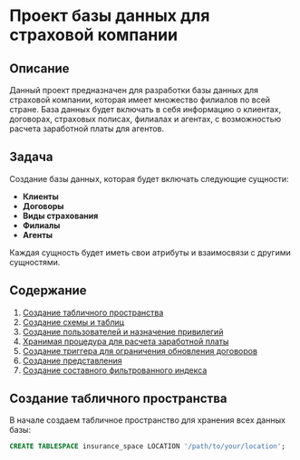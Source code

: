# Проект базы данных для страховой компании

## Описание

Данный проект предназначен для разработки базы данных для страховой компании, которая имеет множество филиалов по всей стране. База данных будет включать в себя информацию о клиентах, договорах, страховых полисах, филиалах и агентах, с возможностью расчета заработной платы для агентов.

## Задача

Создание базы данных, которая будет включать следующие сущности:
- **Клиенты**
- **Договоры**
- **Виды страхования**
- **Филиалы**
- **Агенты**

Каждая сущность будет иметь свои атрибуты и взаимосвязи с другими сущностями. 

## Содержание

1. [Создание табличного пространства](#создание-табличного-пространства)
2. [Создание схемы и таблиц](#создание-схемы-и-таблиц)
3. [Создание пользователей и назначение привилегий](#создание-пользователей-и-назначение-привилегий)
4. [Хранимая процедура для расчета заработной платы](#хранимая-процедура-для-расчета-заработной-платы)
5. [Создание триггера для ограничения обновления договоров](#создание-триггера-для-ограничения-обновления-договоров)
6. [Создание представления](#создание-представления)
7. [Создание составного фильтрованного индекса](#создание-составного-фильтрованного-индекса)

## Создание табличного пространства

В начале создаем табличное пространство для хранения всех данных базы:

```sql
CREATE TABLESPACE insurance_space LOCATION '/path/to/your/location';
